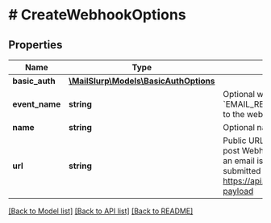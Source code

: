 # # CreateWebhookOptions

## Properties

Name | Type | Description | Notes
------------ | ------------- | ------------- | -------------
**basic_auth** | [**\MailSlurp\Models\BasicAuthOptions**](BasicAuthOptions) |  | [optional] 
**event_name** | **string** | Optional webhook event name. Default is &#x60;EMAIL_RECEIVED&#x60;. Payload differ according to the webhook event name. | [optional] 
**name** | **string** | Optional name for the webhook | [optional] 
**url** | **string** | Public URL on your server that MailSlurp can post WebhookNotification payload to when an email is received. The payload of the submitted JSON is described by https://api.mailslurp.com/schemas/webhook-payload | [optional] 

[[Back to Model list]](../../README#documentation-for-models) [[Back to API list]](../../README#documentation-for-api-endpoints) [[Back to README]](../../README)


